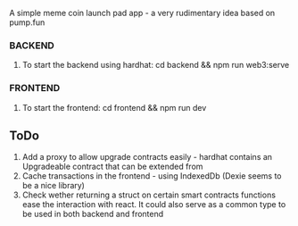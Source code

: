 A simple meme coin launch pad app - a very rudimentary idea based on pump.fun

### BACKEND ###
1. To start the backend using hardhat: cd backend && npm run web3:serve

### FRONTEND ###
1. To start the frontend: cd frontend && npm run dev



## ToDo ###
1. Add a proxy to allow upgrade contracts easily - hardhat contains an Upgradeable contract that can be extended from
1. Cache transactions in the frontend - using IndexedDb (Dexie seems to be a nice library)
1. Check wether returning a struct on certain smart contracts functions ease the interaction with react. It could also serve as a common type to be used in both backend and frontend